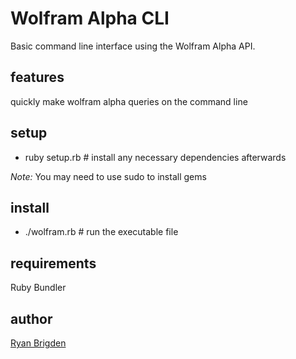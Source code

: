 Wolfram Alpha CLI
========

Basic command line interface using the Wolfram Alpha API.

features
--------

quickly make wolfram alpha queries on the command line


setup
-----

* ruby setup.rb # install any necessary dependencies afterwards

*Note:* You may need to use sudo to install gems

install
-------

* ./wolfram.rb # run the executable file

requirements
------------

Ruby
Bundler

author
------------
[Ryan Brigden](www.andrew.cmu.edu/user/rbrigden)